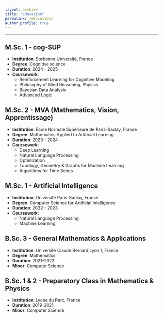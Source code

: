 ```yaml
---
layout: archive
title: "Education"
permalink: /education/
author_profile: true
---
```


---
## **M.Sc. 1 - cog-SUP**

- **Institution**: Sorbonne Université, France
- **Degree**: Cognitive science
- **Duration**: 2024 - 2025
- **Coursework**:
  - Reinforcement Learning for Cognitive Modeling
  - Philosophy of Mind Reasoning, Physics
  - Bayesian Data Analysis
  - Advanced Logic


## **M.Sc. 2 - MVA (Mathematics, Vision, Apprentissage)**

- **Institution**: École Normale Supérieure de Paris-Saclay, France
- **Degree**: Mathematics Applied to Artificial Learning
- **Duration**: 2023 - 2024
- **Coursework**:
  - Deep Learning
  - Natural Language Processing
  - Optimization
  - Topology, Geometry & Graphs for Machine Learning
  - Algorithms for Time Series


## **M.Sc. 1 - Artificial Intelligence**

- **Institution**: Université Paris-Saclay, France
- **Degree**: Computer Science for Artificial Intelligence
- **Duration**: 2022 - 2023
- **Coursework**:
  - Natural Language Processing
  - Machine Learning


## **B.Sc. 3 - General Mathematics & Applications**

- **Institution**: Université Claude Bernard Lyon 1, France
- **Degree**: Mathematics
- **Duration**: 2021-2022
- **Minor**: Computer Science 


## **B.Sc. 1 & 2 - Preparatory Class in Mathematics & Physics**

- **Institution**: Lycée du Parc, France
- **Duration**: 2019-2021
- **Minor**: Computer Science 
